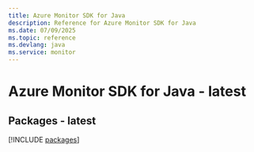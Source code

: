 ```yaml
---
title: Azure Monitor SDK for Java
description: Reference for Azure Monitor SDK for Java
ms.date: 07/09/2025
ms.topic: reference
ms.devlang: java
ms.service: monitor
---
```

# Azure Monitor SDK for Java - latest
## Packages - latest
[!INCLUDE [packages](monitor-index.md)]
